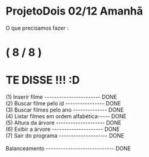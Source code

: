 # ProjetoDois  02/12 Amanhã

O que precisamos fazer :
<H1>( 8 / 8 )</H1> <h1>TE DISSE !!! :D</h1>
<div>(1) Inserir filme ----------------------- DONE</div>
<div>(2) Buscar filme pelo id ---------------- DONE</div>
<div>(3) Buscar filmes pelo ano -------------- DONE</div>
<div>(4) Listar filmes em ordem alfabética----- DONE</div>
<div>(5) Altura da árvore -------------------- DONE</div>
<div>(6) Exibir a árvore --------------------- DONE</div>
<div>(7) Sair do programa -------------------- DONE</div>
<div><br>Balanceamento ---------------------------- DONE</br></div>


